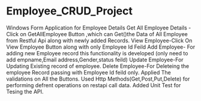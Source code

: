 # Employee_CRUD_Project
Windows Form Application for Employee Details
Get All Employee Details -Click on GetAllEmployee Button ,which can Get()the Data of All Employee from Restful Api along with newly added Records.
View Employee-Click On View Employee Button along with only Employee Id Feild 
Add Employee- For adding new Employee record this functionality is developed (only need to add empname,Email address,Gender,status feild)
Update Employee-For Updating Existing record of employee.
Delete Employee-For Deleteing the employee Record passing with Employee Id feild only.
Applied The validations on All the Buttons.
Used Http Methods(Get,Post,Put,Delete) for performing defrent operations on restapi call data. 
Added Unit Test for Tesing the API.
